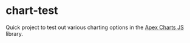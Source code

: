 # chart-test
Quick project to test out various charting options in the [Apex Charts JS](https://apexcharts.com/) library. 

